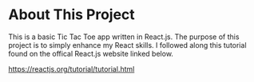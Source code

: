 # About This Project

This is a basic Tic Tac Toe app written in React.js. The purpose of this project is to simply enhance my React skills. I followed along this tutorial found on the offical React.js website linked below.

https://reactjs.org/tutorial/tutorial.html
